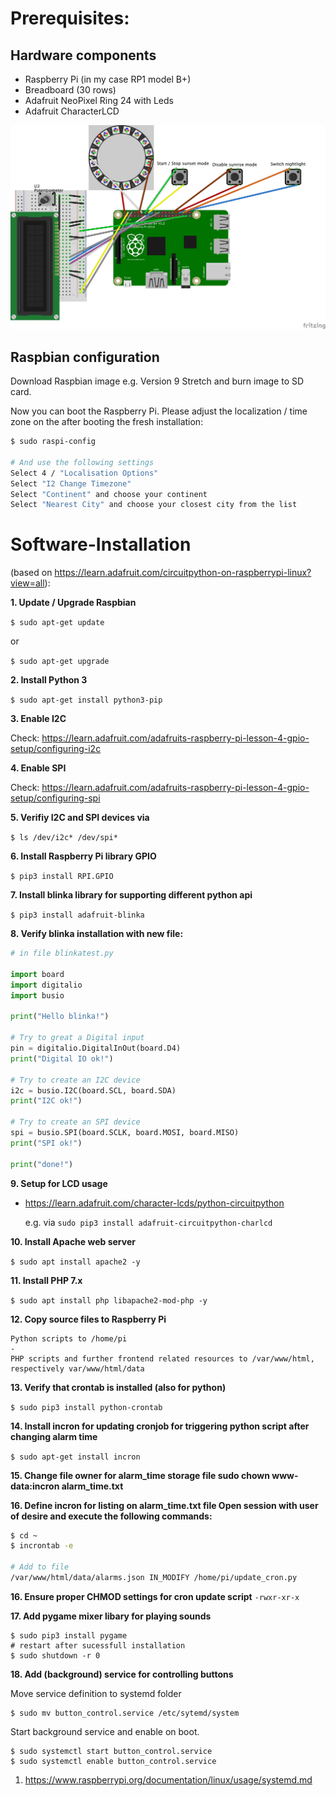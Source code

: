 # Prerequisites:
  
## Hardware components
  
  - Raspberry Pi (in my case RP1 model B+)
  - Breadboard (30 rows)
  - Adafruit NeoPixel Ring 24 with Leds
  - Adafruit CharacterLCD

![Wiring layout](Wiring_layout.png)

## Raspbian configuration

  Download Raspbian image e.g. Version 9 Stretch and burn image to SD card. 
  
  Now you can boot the Raspberry Pi. Please adjust the localization / time zone on the after booting the fresh installation:
  
  ```sh
  $ sudo raspi-config
  
  # And use the following settings 
  Select 4 / "Localisation Options" 
  Select "I2 Change Timezone"
  Select "Continent" and choose your continent
  Select "Nearest City" and choose your closest city from the list 
  ```

# Software-Installation 
(based on https://learn.adafruit.com/circuitpython-on-raspberrypi-linux?view=all):

**1. Update / Upgrade Raspbian**

`$ sudo apt-get update`

or

`$ sudo apt-get upgrade`

**2. Install Python 3**

`$ sudo apt-get install python3-pip`
  
**3. Enable I2C** 

Check: https://learn.adafruit.com/adafruits-raspberry-pi-lesson-4-gpio-setup/configuring-i2c 

**4. Enable SPI** 

Check: https://learn.adafruit.com/adafruits-raspberry-pi-lesson-4-gpio-setup/configuring-spi

**5. Verifiy I2C and SPI devices via**

`$ ls /dev/i2c* /dev/spi*`
  
**6. Install Raspberry Pi library GPIO**

`$ pip3 install RPI.GPIO`
  
**7. Install blinka library for supporting different python api**

`$ pip3 install adafruit-blinka`
  
**8. Verify blinka installation with new file:**

```python   
# in file blinkatest.py

import board
import digitalio
import busio

print("Hello blinka!")

# Try to great a Digital input
pin = digitalio.DigitalInOut(board.D4)
print("Digital IO ok!")

# Try to create an I2C device
i2c = busio.I2C(board.SCL, board.SDA)
print("I2C ok!")

# Try to create an SPI device
spi = busio.SPI(board.SCLK, board.MOSI, board.MISO)
print("SPI ok!")

print("done!")
```

**9. Setup for LCD usage**

- https://learn.adafruit.com/character-lcds/python-circuitpython

  e.g. via `sudo pip3 install adafruit-circuitpython-charlcd`

**10. Install Apache web server**

`$ sudo apt install apache2 -y`

**11. Install PHP 7.x**

`$ sudo apt install php libapache2-mod-php -y`

**12. Copy source files to Raspberry Pi**

```
Python scripts to /home/pi
-
PHP scripts and further frontend related resources to /var/www/html, respectively var/www/html/data
```


**13. Verify that crontab is installed (also for python)**

`$ sudo pip3 install python-crontab`

**14. Install incron for updating cronjob for triggering python script after changing alarm time**

`$ sudo apt-get install incron`

**15. Change file owner for alarm_time storage file
sudo chown www-data:incron alarm_time.txt**

**16. Define incron for listing on alarm_time.txt file
Open session with user of desire and execute the following commands:**

```sh
$ cd ~
$ incrontab -e

# Add to file
/var/www/html/data/alarms.json IN_MODIFY /home/pi/update_cron.py
```

**16. Ensure proper CHMOD settings for cron update script**
`-rwxr-xr-x`


**17. Add pygame mixer libary for playing sounds**

```
$ sudo pip3 install pygame
# restart after sucessfull installation
$ sudo shutdown -r 0
```


**18. Add (background) service for controlling buttons**

Move service definition to systemd folder

```
$ sudo mv button_control.service /etc/sytemd/system
```

Start background service and enable on boot.
```
$ sudo systemctl start button_control.service
$ sudo systemctl enable button_control.service
```

1. https://www.raspberrypi.org/documentation/linux/usage/systemd.md